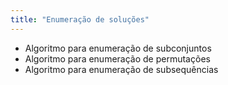 ```yaml
---
title: "Enumeração de soluções"
---
```



- Algoritmo para enumeração de subconjuntos
- Algoritmo para enumeração de permutações
- Algoritmo para enumeração de subsequências